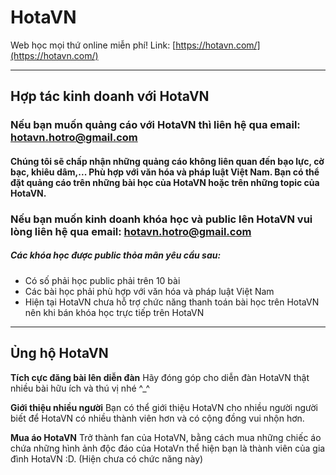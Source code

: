 # HotaVN
Web học mọi thứ online miễn phí!
Link: [https://hotavn.com/](https://hotavn.com/)

---

## Hợp tác kinh doanh với HotaVN

### Nếu bạn muốn quảng cáo với HotaVN thì liên hệ qua email: hotavn.hotro@gmail.com

#### Chúng tôi sẽ chấp nhận những quảng cáo không liên quan đến bạo lực, cờ bạc, khiêu dâm,... Phù hợp với văn hóa và pháp luật Việt Nam. Bạn có thể đặt quảng cáo trên những bài học của HotaVN hoặc trên những topic của HotaVN.

### Nếu bạn muốn kinh doanh khóa học và public lên HotaVN vui lòng liên hệ qua email: hotavn.hotro@gmail.com

##### Các khóa học được public thỏa mãn yêu cầu sau:
+ Có số phải học public phải trên 10 bài
+ Các bài học phải phù hợp với văn hóa và pháp luật Việt Nam
+ Hiện tại HotaVN chưa hỗ trợ chức năng thanh toán bài học trên HotaVN nên khi bán khóa học trực tiếp trên HotaVN

---

## Ủng hộ HotaVN

**Tích cực đăng bài lên diễn đàn**
Hãy đóng góp cho diễn đàn HotaVN thật nhiều bài hữu ích và thú vị nhé ^_^

**Giới thiệu nhiều người**
Bạn có thể giới thiệu HotaVN cho nhiều người người biết để HotaVN có nhiều thành viên hơn và có cộng đồng vui nhộn hơn.

**Mua áo HotaVN**
Trở thành fan của HotaVN, bằng cách mua những chiếc áo chứa những hình ảnh độc đáo của HotaVn thể hiện bạn là thành viên của gia đình HotaVN :D. (Hiện chưa có chức năng này)
